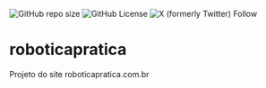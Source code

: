 ![GitHub repo size](https://img.shields.io/github/repo-size/anagarrett/roboticapratica)
![GitHub License](https://img.shields.io/github/license/anagarrett/roboticapratica)
![X (formerly Twitter) Follow](https://img.shields.io/twitter/follow/anagarrett?label=Seguir)



# roboticapratica
Projeto do site roboticapratica.com.br
